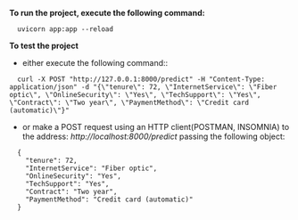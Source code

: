 **To run the project, execute the following command:**

```
  uvicorn app:app --reload
```

**To test the project**

* either execute the following command::

```
  curl -X POST "http://127.0.0.1:8000/predict" -H "Content-Type: application/json" -d "{\"tenure\": 72, \"InternetService\": \"Fiber optic\", \"OnlineSecurity\": \"Yes\", \"TechSupport\": \"Yes\", \"Contract\": \"Two year\", \"PaymentMethod\": \"Credit card (automatic)\"}"
```

* or make a POST request using an HTTP client(POSTMAN, INSOMNIA) to the address: *http://localhost:8000/predict* passing the following object: 
```
  {
    "tenure": 72,
    "InternetService": "Fiber optic",
    "OnlineSecurity": "Yes",
    "TechSupport": "Yes",
    "Contract": "Two year",
    "PaymentMethod": "Credit card (automatic)"
  }

```